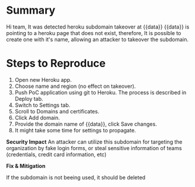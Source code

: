 # Summary

Hi team, It was detected heroku subdomain takeover at {{data}}
{{data}} is pointing to a heroku page that does not exist, therefore, It is possible to create one with it's name, allowing an attacker to takeover the subdomain.

# Steps to Reproduce

1. Open new Heroku app.
2. Choose name and region (no effect on takeover).
3. Push PoC application using git to Heroku. The process is described in Deploy tab.
4. Switch to Settings tab.
5. Scroll to Domains and certificates.
6. Click Add domain.
7. Provide the domain name of {{data}}, click Save changes.
8. It might take some time for settings to propagate.

**Security Impact**
An attacker can utilize this subdomain for targeting the organization by fake login forms, or steal sensitive information of teams (credentials, credit card information, etc)

**Fix & Mitigation**

If the subdomain is not beeing used, it should be deleted
